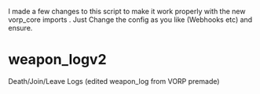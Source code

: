 I made a few changes to this script to make it work properly with the new vorp_core imports .
Just Change the config as you like (Webhooks etc) and ensure.

# weapon_logv2
Death/Join/Leave Logs (edited weapon_log from VORP premade)
